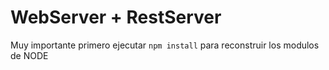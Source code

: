 # WebServer + RestServer

Muy importante primero ejecutar ```npm install``` para reconstruir los modulos de NODE
